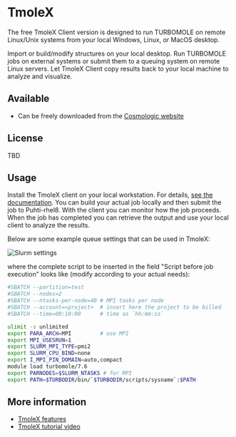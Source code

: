 # TmoleX

The free TmoleX Client version is designed to run TURBOMOLE on remote Linux/Unix
systems from your local Windows, Linux, or MacOS desktop.

Import or build/modify structures on your local desktop. Run TURBOMOLE jobs on external
systems or submit them to a queuing system on remote Linux servers. Let TmoleX Client
copy results back to your local machine to analyze and visualize.

## Available

- Can be freely downloaded from the
  [Cosmologic website](http://www.cosmologic.de/support-download/downloads/tmolex-client.html)

## License

TBD

## Usage

Install the TmoleX client on your local workstation. For details, [see the
documentation](http://www.cosmologic.de/turbomole/tmolex.html). You can build your actual
job locally and then submit the job to Puhti-rhel8. With the client you can monitor how
the job proceeds. When the job has completed you can retrieve the output and use your local
client to analyze the results.

Below are some example queue settings that can be used in TmoleX:

![Slurm settings](/img/tmolex_submit.png)

where the complete script to be inserted in the field "Script before job execution" looks
like (modify according to your actual needs):

```bash
#SBATCH --partition=test
#SBATCH --nodes=2
#SBATCH --ntasks-per-node=40 # MPI tasks per node
#SBATCH --account=<project>  # insert here the project to be billed 
#SBATCH --time=00:10:00      # time as `hh:mm:ss`

ulimit -s unlimited
export PARA_ARCH=MPI         # use MPI 
export MPI_USESRUN=1
export SLURM_MPI_TYPE=pmi2
export SLURM_CPU_BIND=none
export I_MPI_PIN_DOMAIN=auto,compact
module load turbomole/7.6
export PARNODES=$SLURM_NTASKS # for MPI
export PATH=$TURBODIR/bin/`$TURBODIR/scripts/sysname`:$PATH
```

## More information

- [TmoleX features](http://www.cosmologic.de/turbomole/tmolex/tmolex-features.html)
- [TmoleX tutorial video](http://www.cosmologic.de/turbomole/tmolex/online-video-tutorial.html)
